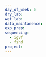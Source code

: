 ```yaml
---
day_of_week: 5
dry_lab: 
wet_lab: 
data_maintanence: 
exp_prep: 
sequencing:
  - igvf
  - fshd
project:
---
```

